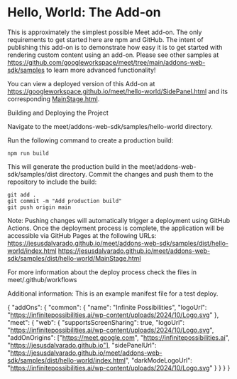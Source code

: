 # Hello, World: The Add-on

This is approximately the simplest possible Meet add-on. The only requirements to get started here are npm and GitHub. The intent of publishing this add-on is to demonstrate how easy it is to get started with rendering custom content using an add-on. Please see other samples at <https://github.com/googleworkspace/meet/tree/main/addons-web-sdk/samples> to learn more advanced functionality!

You can view a deployed version of this Add-on at <https://googleworkspace.github.io/meet/hello-world/SidePanel.html> and its corresponding [MainStage.html](https://googleworkspace.github.io/meet/hello-world/MainStage.html).


Building and Deploying the Project

Navigate to the meet/addons-web-sdk/samples/hello-world directory.

Run the following command to create a production build:
```
npm run build
```
This will generate the production build in the meet/addons-web-sdk/samples/dist directory.
Commit the changes and push them to the repository to include the build:
```
git add .
git commit -m "Add production build"
git push origin main
```

Note: Pushing changes will automatically trigger a deployment using GitHub Actions.
Once the deployment process is complete, the application will be accessible via GitHub Pages at the following URLs:
https://jesusdalvarado.github.io/meet/addons-web-sdk/samples/dist/hello-world/index.html
https://jesusdalvarado.github.io/meet/addons-web-sdk/samples/dist/hello-world/MainStage.html

For more information about the deploy process check the files in meet/.github/workflows


Additional information:
This is an example manifest file for a test deploy.


{
  "addOns": {
    "common": {
      "name": "Infinite Possibilities",
      "logoUrl": "https://infinitepossibilities.ai/wp-content/uploads/2024/10/Logo.svg"
    },
    "meet": {
      "web": {
        "supportsScreenSharing": true,
        "logoUrl": "https://infinitepossibilities.ai/wp-content/uploads/2024/10/Logo.svg",
        "addOnOrigins": ["https://meet.google.com", "https://infinitepossibilities.ai", "https://jesusdalvarado.github.io"],
        "sidePanelUrl": "https://jesusdalvarado.github.io/meet/addons-web-sdk/samples/dist/hello-world/index.html",
        "darkModeLogoUrl": "https://infinitepossibilities.ai/wp-content/uploads/2024/10/Logo.svg"
      }
    }
  }
}
